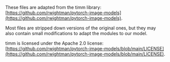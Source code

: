 These files are adapted from the timm library: [https://github.com/rwightman/pytorch-image-models](https://github.com/rwightman/pytorch-image-models).

Most files are stripped down versions of the original ones, but they may also contain small modifications to adapt the modules to our model.

timm is licensed under the Apache 2.0 license: [https://github.com/rwightman/pytorch-image-models/blob/main/LICENSE](https://github.com/rwightman/pytorch-image-models/blob/main/LICENSE).
